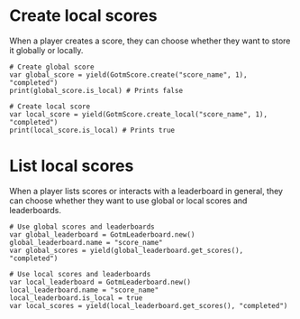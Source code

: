 <include subject="score">

[](/src/utility/mix-local-and-global-subjects-intro.md)
[](/src/utility/gdgotm-notice.md)

</include>

# Create local scores

When a player creates a score, they can choose whether they want to store it globally or locally.

```gdscript
# Create global score
var global_score = yield(GotmScore.create("score_name", 1), "completed")
print(global_score.is_local) # Prints false
```

```gdscript
# Create local score
var local_score = yield(GotmScore.create_local("score_name", 1), "completed")
print(local_score.is_local) # Prints true
```

# List local scores

When a player lists scores or interacts with a leaderboard in general, they can choose whether they want to use global or local scores and leaderboards.

```gdscript
# Use global scores and leaderboards
var global_leaderboard = GotmLeaderboard.new()
global_leaderboard.name = "score_name"
var global_scores = yield(global_leaderboard.get_scores(), "completed")
```

```gdscript
# Use local scores and leaderboards
var local_leaderboard = GotmLeaderboard.new()
local_leaderboard.name = "score_name"
local_leaderboard.is_local = true
var local_scores = yield(local_leaderboard.get_scores(), "completed")
```

<include subject="score">

[](/src/utility/disable-global-mode-for-all-subjects.md)

</include>
